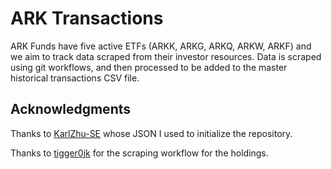 # ARK Transactions

ARK Funds have five active ETFs (ARKK, ARKG, ARKQ, ARKW, ARKF) and we aim to track data scraped from their investor resources. Data is scraped using git workflows, and then processed to be added to the master historical transactions CSV file.

## Acknowledgments

Thanks to [KarlZhu-SE](https://github.com/KarlZhu-SE/ark-funds-monitor) whose JSON I used to initialize the repository.

Thanks to [tigger0jk](https://github.com/tigger0jk/ark-invest-scraper) for the scraping workflow for the holdings.
